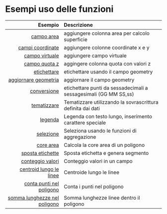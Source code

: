 # Esempi uso delle funzioni

Esempio|Descrizione
------:|:----------
[campo area](add_col_area.md)|aggiungere colonna area per calcolo superficie
[campi coordinate](add_coord_xy.md)|aggiungere colonne coordinate x e y
[campo virtuale](add_campo_virtuale.md)|aggiungere campo virtuale
[campo quota z](add_col_z.md)|aggingere colonna quota con valori z
[etichettare](etichette.md)|etichettare usando il campo geometry
[aggiornare geometria](agg_geom.md)|aggiornare il campo geometry
[conversione](conversione.md)|etichettare punti da sessadecimali a sessagesimali (GG MM SS,ss)
[tematizzare](tematizzare.md)|Tematizzare utilizzando la sovrascrittura definita dai dati
[legenda](espressione_regolare.md)|Legenda con testo lungo, inserimento carattere speciale
[selezione](select_with_aggregate.md)|Seleziona usando le funzioni di aggregazione
[core area](core_area.md)|Calcola la core area di un poligono
[sposta etichette](sposta_etichetta_linea.md)|Sposta etichetta e genera segmento
[conteggio valori](conteggio.md)|Conteggio valori in un campo
[centroid lungo le linee](centroid_linee.md)|Centroide lungo le linee
[conta punti nel poligono](conta_punti_nel_poligono.md)|Conta i punti nel poligono
[somma lunghezze nel poligono](somma_lunghezze_nel_poligono.md)|Somma lunghezze linee dentro il poligono

